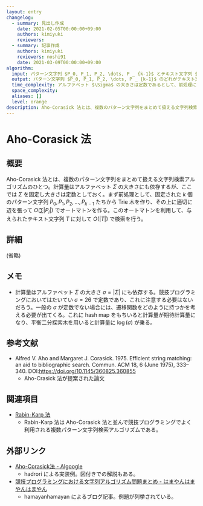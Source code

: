 ```yaml
---
layout: entry
changelog:
  - summary: 見出し作成
    date: 2021-02-05T00:00:00+09:00
    authors: kimiyuki
    reviewers:
  - summary: 記事作成
    authors: kimiyuki
    reviewers: noshi91
    date: 2021-03-09T00:00:00+09:00
algorithm:
  input: パターン文字列 $P_0, P_1, P_2, \dots, P _ {k-1}$ とテキスト文字列 $T$
  output: パターン文字列 $P_0, P_1, P_2, \dots, P _ {k-1}$ のどれがテキスト文字列 $T$ に含まれるか。含まれるならその位置も求める。
  time_complexity: アルファベット $\Sigma$ の大きさは定数であるとして、前処理には $O(\sum \vert P_i \vert)$ で検索には $O(\vert T \vert)$
  space_complexity:
  aliases: []
  level: orange
description: Aho-Corasick 法とは、複数のパターン文字列をまとめて扱える文字列検索アルゴリズムのひとつ。まず前処理として、固定された $k$ 個のパターン文字列 $P_0, P_1, P_2, \dots, P _ {k-1}$ たちから Trie 木を作り、その上に適切に辺を張って $O(\sum \vert P_i \vert)$ でオートマトンを作る。このオートマトンを利用して、与えられたテキスト文字列 $T$ に対して $O(\vert T \vert)$ で検索を行う。
---
```


# Aho-Corasick 法

## 概要

Aho-Corasick 法とは、複数のパターン文字列をまとめて扱える文字列検索アルゴリズムのひとつ。計算量はアルファベット $\Sigma$ の大きさにも依存するが、ここでは $\Sigma$ を固定し大きさは定数としておく。まず前処理として、固定された $k$ 個のパターン文字列 $P_0, P_1, P_2, \dots, P _ {k-1}$ たちから Trie 木を作り、その上に適切に辺を張って $O(\sum \vert P_i \vert)$ でオートマトンを作る。このオートマトンを利用して、与えられたテキスト文字列 $T$ に対して $O(\vert T \vert)$ で検索を行う。

## 詳細

(省略)

## メモ

-   計算量はアルファベット $\Sigma$ の大きさ $\sigma = \lvert \Sigma \rvert$ にも依存する。競技プログラミングにおいてはたいてい $\sigma = 26$ で定数であり、これに注意する必要はないだろう。一般の $\sigma$ が定数でない場合には、遷移関数をどのように持つかを考える必要が出てくる。これに hash map をもちいると計算量が期待計算量になり、平衡二分探索木を用いると計算量に $\log(\sigma)$ が乗る。

## 参考文献

-   Alfred V. Aho and Margaret J. Corasick. 1975. Efficient string matching: an aid to bibliographic search. Commun. ACM 18, 6 (June 1975), 333–340. DOI:<https://doi.org/10.1145/360825.360855>
    -   Aho-Crasick 法が提案された論文

## 関連項目

-   [Rabin-Karp 法](/rabin-karp)
    -   Rabin-Karp 法は Aho-Corasick 法と並んで競技プログラミングでよく利用される複数パターン文字列検索アルゴリズムである。

## 外部リンク

-   [Aho-Corasick法 - Algoogle](http://algoogle.hadrori.jp/algorithm/aho-corasick.html)
    -   <a class="handle">hadrori</a> による実装例。図付きでの解説もある。
-   [競技プログラミングにおける文字列アルゴリズム問題まとめ - はまやんはまやんはまやん](https://www.hamayanhamayan.com/entry/2017/03/25/005452)
    -   <a class="handle">hamayanhamayan</a> によるブログ記事。例題が列挙されている。
